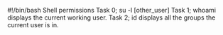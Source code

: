 #!/bin/bash
Shell permissions
Task 0; su -l [other_user]
Task 1; whoami displays the current working user.
Task 2; id displays all the groups the current user is in. 

